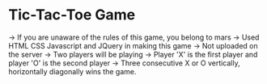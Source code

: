 # Tic-Tac-Toe Game
-> If you are unaware of the rules of this game, you belong to mars
-> Used HTML CSS Javascript and JQuery in making this game 
-> Not uploaded on the server 
-> Two players will be playing 
-> Player 'X' is the first player and player 'O' is the second player
-> Three consecutive X or O vertically, horizontally diagonally wins the game. 
